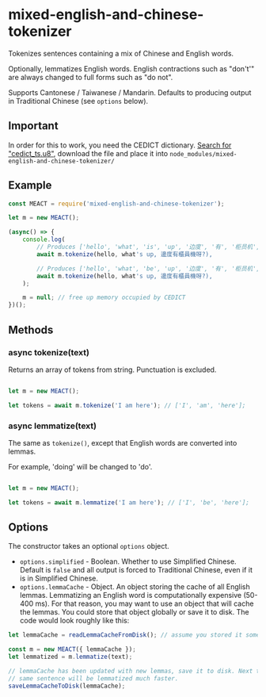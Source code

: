 ﻿# mixed-english-and-chinese-tokenizer
Tokenizes sentences containing a mix of Chinese and English words.

Optionally, lemmatizes English words. English contractions such as "don't'" are
always changed to full forms such as "do not".

Supports Cantonese / Taiwanese / Mandarin. Defaults to producing output in
Traditional Chinese (see `options` below).

## Important ##

In order for this to work, you need the CEDICT dictionary. [Search for "cedict_ts.u8"](https://duckduckgo.com/?q="cedict_ts.u8"),
download the file and place it into `node_modules/mixed-english-and-chinese-tokenizer/`

## Example 

```js
const MEACT = require('mixed-english-and-chinese-tokenizer');

let m = new MEACT();

(async() => {
	console.log(
		// Produces ['hello', 'what', 'is', 'up', '边度', '有', '柜员机', '呀']:
		await m.tokenize(hello, what's up, 邊度有櫃員機呀?),

		// Produces ['hello', 'what', 'be', 'up', '边度', '有', '柜员机', '呀']:
		await m.tokenize(hello, what's up, 邊度有櫃員機呀?),
	);

	m = null; // free up memory occupied by CEDICT
})();

```

## Methods ##

### async tokenize(text) ### 

Returns an array of tokens from string. Punctuation is excluded.

```js

let m = new MEACT();

let tokens = await m.tokenize('I am here'); // ['I', 'am', 'here'];

```

### async lemmatize(text) ###

The same as `tokenize()`, except that English words are converted into lemmas.

For example, 'doing' will be changed to 'do'.

```js

let m = new MEACT();

let tokens = await m.lemmatize('I am here'); // ['I', 'be', 'here'];

```

## Options ##

The constructor takes an optional `options` object. 

- `options.simplified` - Boolean. Whether to use Simplified Chinese. Default is
`false` and all output is forced to Traditional Chinese, even if it is in
Simplified Chinese.
- `options.lemmaCache` - Object. An object storing the cache of all English lemmas.
Lemmatizing an English word is computationally expensive (50-400 ms). For that
reason, you may want to use an object that will cache the lemmas. You could store
that object globally or save it to disk. The code would look roughly like this:

```js
let lemmaCache = readLemmaCacheFromDisk(); // assume you stored it somewhere

const m = new MEACT({ lemmaCache });
let lemmatized = m.lemmatize(text);

// lemmaCache has been updated with new lemmas, save it to disk. Next time the
// same sentence will be lemmatized much faster.
saveLemmaCacheToDisk(lemmaCache);
```
